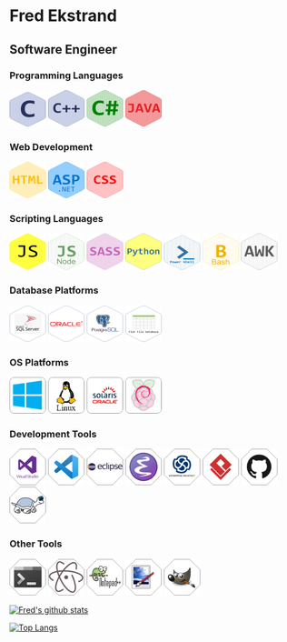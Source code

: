 # Fred Ekstrand
## Software Engineer 

### Programming Languages

![C Languge](https://github.com/FredEkstrand/FredEkstrand/blob/master/Images/c-language64.png) ![C++](https://github.com/FredEkstrand/FredEkstrand/blob/master/Images/cpp64.png) ![CSharp](https://github.com/FredEkstrand/FredEkstrand/blob/master/Images/csharp64.png) ![Java](https://github.com/FredEkstrand/FredEkstrand/blob/master/Images/java64.png)


### Web Development
![HTML](https://github.com/FredEkstrand/FredEkstrand/blob/master/Images/html64.png) ![asp](https://github.com/FredEkstrand/FredEkstrand/blob/master/Images/aspnet64.png) ![css](https://github.com/FredEkstrand/FredEkstrand/blob/master/Images/css64.png) 

### Scripting Languages
![JS](https://github.com/FredEkstrand/FredEkstrand/blob/master/Images/javascript64.png) ![JSNode](https://github.com/FredEkstrand/FredEkstrand/blob/master/Images/jsnode64.png) ![sass](https://github.com/FredEkstrand/FredEkstrand/blob/master/Images/SASS64.png) ![Python](https://github.com/FredEkstrand/FredEkstrand/blob/master/Images/python64.png) ![PowerShell](https://github.com/FredEkstrand/FredEkstrand/blob/master/Images/powershell64.png) ![Bash](https://github.com/FredEkstrand/FredEkstrand/blob/master/Images/bash64.png) ![AWK](https://github.com/FredEkstrand/FredEkstrand/blob/master/Images/awk64.png)

### Database Platforms
![MSSQL](https://github.com/FredEkstrand/FredEkstrand/blob/master/Images/MSSQL64.png) ![Orcle](https://github.com/FredEkstrand/FredEkstrand/blob/master/Images/Oracle64.png) ![PostgreSQL](https://github.com/FredEkstrand/FredEkstrand/blob/master/Images/PostgreSQL64.png) ![FlatFileDatabase](https://github.com/FredEkstrand/FredEkstrand/blob/master/Images/FlatFileDatabase64.png) 

### OS Platforms
![Windows](https://github.com/FredEkstrand/FredEkstrand/blob/master/Images/WindowsOS64.png) ![Linux](https://github.com/FredEkstrand/FredEkstrand/blob/master/Images/LinuxOS64.png) ![Solaris](https://github.com/FredEkstrand/FredEkstrand/blob/master/Images/solaris64.png) ![Raspberry Pi](https://github.com/FredEkstrand/FredEkstrand/blob/master/Images/Raspberry_Pi64.png)

### Development Tools
![Visual Studio](https://github.com/FredEkstrand/FredEkstrand/blob/master/Images/VisualStudio64.png) ![Visual Studio Code](https://github.com/FredEkstrand/FredEkstrand/blob/master/Images/VisualStudioCode64.png) ![Eclips](https://github.com/FredEkstrand/FredEkstrand/blob/master/Images/Eclipse64.png) ![emacs](https://github.com/FredEkstrand/FredEkstrand/blob/master/Images/Emacs64.png) ![Enterprise Architect](https://github.com/FredEkstrand/FredEkstrand/blob/master/Images/EnterpriseArchitect64.png) ![VisualParadigm](https://github.com/FredEkstrand/FredEkstrand/blob/master/Images/VisualParadigm64.png) ![GitHub](https://github.com/FredEkstrand/FredEkstrand/blob/master/Images/GitHub64.png) ![tortoisesvn](https://github.com/FredEkstrand/FredEkstrand/blob/master/Images/tortoisesvn64.png) 

### Other Tools
![Terminal](https://github.com/FredEkstrand/FredEkstrand/blob/master/Images/Terminal64.png) ![Atom](https://github.com/FredEkstrand/FredEkstrand/blob/master/Images/Atom64.png) ![NotePad++](https://github.com/FredEkstrand/FredEkstrand/blob/master/Images/Notepad++64.png) ![PaintdotNet](https://github.com/FredEkstrand/FredEkstrand/blob/master/Images/PaintNet64.png) ![Gimp](https://github.com/FredEkstrand/FredEkstrand/blob/master/Images/gimp64.png) 

[![Fred's github stats](https://github-readme-stats.vercel.app/api?username=fredekstrand&show_icons=true)](https://github.com/fredekstrand/github-readme-stats)


[![Top Langs](https://github-readme-stats.vercel.app/api/top-langs/?username=fredekstrand&hide=html)](https://github.com/fredekstrand/github-readme-stats) 
